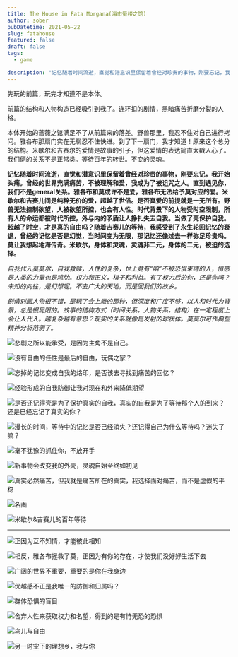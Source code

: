 ```yaml
---
title: The House in Fata Morgana(海市蜃楼之馆)
author: sober
pubDatetime: 2021-05-22
slug: fatahouse
featured: false
draft: false
tags:
  - game

description: "记忆随着时间流逝，直觉和潜意识里保留着曾经对珍贵的事物，刚要忘记，我开始头痛。"
---
```


先玩的前篇，玩完才知道不是本体。

前篇的结构和人物构造已经吸引到我了。连环扣的剧情，黑暗痛苦折磨分裂的人格。

本体开始的蔷薇之馆满足不了从前篇来的落差。野兽那里，我忍不住对自己进行拷问。雅各布那扇门实在无聊忍不住快进。到了下一扇门，我才知道！原来这个总分的结构。米歇尔和吉赛尔的爱情是故事的引子，但这爱情的表达简直太戳人心了。我们俩的关系不是正常类。等待百年的转世。不变的灵魂。

**记忆随着时间流逝，直觉和潜意识里保留着曾经对珍贵的事物，刚要忘记，我开始头痛。曾经的世界充满痛苦，不被理解和爱，我成为了被诅咒之人。直到遇见你，我们不是general关系。雅各布和莫或许不是爱，雅各布无法给予莫对应的爱。米歇尔和吉赛儿间是纯粹无价的爱，超越了世俗。是否真爱的前提就是一无所有。野兽无法控制欲望，人被欲望所控，也会有人性。时代背景下的人物受时空限制，所有人的命运都被时代所控，外与内的矛盾让人挣扎失去自我。当做了壳保护自我。超越了时空，才是真的自由吗？随着吉赛儿的等待，我感受到了永生轮回记忆的衰退，曾经的记忆是否是幻觉，当时间变为无限，那记忆还像过去一样弥足珍贵吗。莫让我想起地海传奇。米歇尔，身体和灵魂，灵魂非二元，身体的二元，被迫的选择。**

_自我代入莫莫尔，自我救赎，人性的复杂，世上竟有“咱”不被恐惧束缚的人，情感是人类的力量也是鸡肋。权力和正义，棋子和利益。有了权力后的你，还是你吗？未知的向往，是幻想呢。不去广大的天地，而是回我们的故乡。_

_剧情刻画人物很不错，是玩了会上瘾的那种，但深度和广度不够，以人和时代为背景，总是很局限的。故事的结构方式（时间关系，人物关系，结构）在一定程度上会让人代入。越复杂越有意思？现实的关系就像是发射的球状体。莫莫尔可作典型精神分析范例了。_

![悲剧之所以能承受，是因为主角不是自己。](https://i.loli.net/2021/05/22/Dgeq981LzrTEvXj.png)

![没有自由的任性是最后的自由，玩偶之家？](https://i.loli.net/2021/05/22/7GQmCNeaWfH5SI2.png)

![忘掉的记忆变成自我的烙印，是否该去寻找到痛苦的回忆？](https://i.loli.net/2021/05/22/9RMaXvZiUVlu6bo.png)

![经验形成的自我防御让我对现在和外来降低期望](https://i.loli.net/2021/05/22/aNAYjp8TChvdH6y.png)

![是否还记得壳是为了保护真实的自我，真实的自我是为了等待那个人的到来？还是已经忘记了真实的你？](https://i.loli.net/2021/05/22/9jTP51lqHpie4vW.png)

![漫长的时间，等待中的记忆是否已经消失？还记得自己为什么等待吗？迷失了嘛？](https://i.loli.net/2021/05/22/qNslDpk263mtM5e.png)

![毫不犹豫的抓住你，不放开手](https://i.loli.net/2021/05/22/edqL1UJrKjka5tx.png)

![新事物会改变我的外壳，灵魂自始至终如初见](https://i.loli.net/2021/05/22/E3ifm6NUCroBhGl.png)

![真实必然痛苦，但我就是痛苦所在的真实，我选择面对痛苦，而不是虚假的平稳](https://i.loli.net/2021/05/22/UoYJMECI3Q5V9dL.png)

![名画](https://i.loli.net/2021/05/22/8VWTP3syJtzQhlS.png)

![米歇尔&吉赛儿的百年等待](https://i.loli.net/2021/05/22/QFhJpKzxOT6o7wv.png)

---

![正因为互不知情，才能彼此相知](https://i.loli.net/2021/05/22/SMBCURDusbfjT8K.jpg)

![相反，雅各布拯救了莫，正因为有你的存在，才使我们没好好生活下去](https://i.loli.net/2021/05/22/myKj6AQYH9L4Ew7.jpg)

![广阔的世界不重要，重要的是你在我身边](https://i.loli.net/2021/05/22/1UAnzLRNYGVhiaT.jpg)

![优越感不正是我唯一的防御和归属吗？](https://i.loli.net/2021/05/22/5WHU3ynC8sJoqXw.jpg)

![群体恐惧的盲目](https://i.loli.net/2021/05/22/JPoep59Ckx7ygB1.jpg)

![舍弃人性来获取权力和名望，得到的是有恃无恐的恐惧](https://i.loli.net/2021/05/22/DeHxMKaIOGvTgmd.jpg)

![鸟儿与自由](https://i.loli.net/2021/05/22/7AvIXmEZ2n43UPF.jpg)

![另一时空下的理想乡，我与你](https://i.loli.net/2021/05/22/Z7ABc5CRzl1xwnK.jpg)
